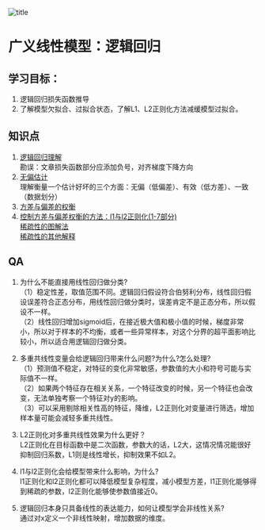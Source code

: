 ![title](https://raw.githubusercontent.com/azusakou/figures_study_ML/main/Users/2021/04/22/LR-1619061041552.tif)
# 广义线性模型：逻辑回归

## 学习目标：
1. 逻辑回归损失函数推导  
2. 了解模型欠拟合、过拟合状态，了解L1、L2正则化方法减缓模型过拟合。  

## 知识点
1. [逻辑回归理解](https://zhuanlan.zhihu.com/p/44591359)  
勘误：文章损失函数部分应添加负号，对齐梯度下降方向  
2. [无偏估计](https://www.zhihu.com/question/22983179/answer/404391738)  
理解衡量一个估计好坏的三个方面：无偏（低偏差）、有效（低方差）、一致（数据划分）  
3. [方差与偏差的权衡](https://zhuanlan.zhihu.com/p/38853908)  
4. [控制方差与偏差权衡的方法：l1与l2正则化(1-7部分)](https://zhuanlan.zhihu.com/p/35356992)  
[稀疏性的图解法](https://vimsky.com/article/3852.html)  
[稀疏性的其他解释](https://zhuanlan.zhihu.com/p/50142573)  

## QA
1. 为什么不能直接用线性回归做分类?  
（1）稳定性差，取值范围不同。逻辑回归假设符合伯努利分布，线性回归假设误差符合正态分布，用线性回归做分类时，误差肯定不是正态分布，所以假设不一样。  
（2）线性回归增加sigmoid后，在接近极大值和极小值的时候，梯度非常小，所以对于样本的不均衡，或者一些异常样本，对这个分界的超平面影响比较小，所以适合用逻辑回归做分类。  

2. 多重共线性变量会给逻辑回归带来什么问题?为什么?怎么处理?  
（1）预测值不稳定，对特征的变化非常敏感，参数值的大小和符号可能与实际值不一样。  
（2）如果两个特征存在相关关系，一个特征改变的时候，另一个特征也会改变，无法单独考察一个特征对y的影响。  
（3）可以采用剔除相关性高的特征，降维，L2正则化对变量进行筛选，增加样本量可能会减轻多重共线性。   

3. L2正则化对多重共线性效果为什么更好？  
L2正则化在目标函数中是二次函数，参数大的话，L2大，这情况情况能很好抑制回归系数，L1则是线性增长，抑制效果不如L2。

4. l1与l2正则化会给模型带来什么影响，为什么?  
l1正则化和l2正则化都可以降低模型复杂程度，减小模型方差，l1正则化能够得到稀疏的参数，l2正则化能够使参数值接近0。  

5. 逻辑回归本身只具备线性的表达能力，如何让模型学会非线性关系?  
通过对x定义一个非线性映射，增加数据的维度。  